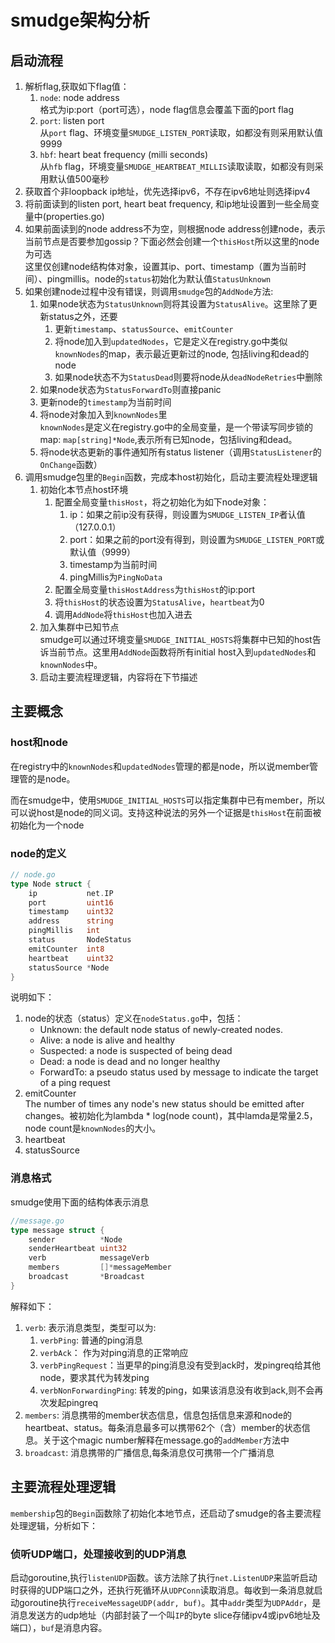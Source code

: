 # smudge架构分析
## 启动流程
1. 解析flag,获取如下flag值：  
	1. `node`: node address  
	格式为ip:port（port可选），node flag信息会覆盖下面的port flag
	1. `port`: listen port  
	从`port` flag、环境变量`SMUDGE_LISTEN_PORT`读取，如都没有则采用默认值9999
	1. `hbf`: heart beat frequency (milli seconds)  
	从`hfb` flag，环境变量`SMUDGE_HEARTBEAT_MILLIS`读取读取，如都没有则采用默认值500毫秒
1. 获取首个非loopback ip地址，优先选择ipv6，不存在ipv6地址则选择ipv4
1. 将前面读到的listen port, heart beat frequency, 和ip地址设置到一些全局变量中(properties.go)
1. 如果前面读到的node address不为空，则根据node address创建node，表示当前节点是否要参加gossip？下面必然会创建一个`thisHost`所以这里的node为可选  
这里仅创建node结构体对象，设置其ip、port、timestamp（置为当前时间）、pingmillis。node的`status`初始化为默认值`StatusUnknown`
1. 如果创建node过程中没有错误，则调用`smudge`包的`AddNode`方法:  
	1. 如果node状态为`StatusUnknown`则将其设置为`StatusAlive`。这里除了更新status之外，还要   
		1. 更新`timestamp`、`statusSource`、`emitCounter`
		1. 将node加入到`updatedNodes`，它是定义在registry.go中类似`knownNodes`的map，表示最近更新过的node, 包括living和dead的node
		1. 如果node状态不为`StatusDead`则要将node从`deadNodeRetries`中删除
	1. 如果node状态为`StatusForwardTo`则直接panic
	1. 更新node的`timestamp`为当前时间
	1. 将node对象加入到`knownNodes`里  
	`knownNodes`是定义在registry.go中的全局变量，是一个带读写同步锁的map: `map[string]*Node`,表示所有已知node，包括living和dead。
	1. 将node状态更新的事件通知所有status listener（调用`StatusListener`的`OnChange`函数）
1. 调用smudge包里的`Begin`函数，完成本host初始化，启动主要流程处理逻辑  
	1. 初始化本节点host环境  
		1. 配置全局变量`thisHost`，将之初始化为如下node对象：  
			1. ip：如果之前ip没有获得，则设置为`SMUDGE_LISTEN_IP`者认值（127.0.0.1）
			1. port：如果之前的port没有得到，则设置为`SMUDGE_LISTEN_PORT`或默认值（9999）
			1. timestamp为当前时间
			1. pingMillis为`PingNoData`
		1. 配置全局变量`thisHostAddress`为`thisHost`的ip:port
		1. 将`thisHost`的状态设置为`StatusAlive`，`heartbeat`为0
		1. 调用`AddNode`将`thisHost`也加入进去
	1. 加入集群中已知节点  
	smudge可以通过环境变量`SMUDGE_INITIAL_HOSTS`将集群中已知的host告诉当前节点。这里用`AddNode`函数将所有initial host入到`updatedNodes`和`knownNodes`中。
	1. 启动主要流程理逻辑，内容将在下节描述

## 主要概念

### host和node
在registry中的`knownNodes`和`updatedNodes`管理的都是node，所以说member管理管的是node。

而在smudge中，使用`SMUDGE_INITIAL_HOSTS`可以指定集群中已有member，所以可以说host是node的同义词。支持这种说法的另外一个证据是`thisHost`在前面被初始化为一个node

### node的定义
```go
// node.go
type Node struct {
	ip           net.IP
	port         uint16
	timestamp    uint32
	address      string
	pingMillis   int
	status       NodeStatus
	emitCounter  int8
	heartbeat    uint32
	statusSource *Node
}
```
说明如下：
1. node的状态（status）定义在`nodeStatus.go`中，包括：
	* Unknown: the default node status of newly-created nodes.
	* Alive: a node is alive and healthy
	* Suspected: a node is suspected of being dead
	* Dead: a node is dead and no longer healthy
	* ForwardTo: a pseudo status used by message to indicate the target of a ping request
1. emitCounter  
The number of times any node's new status should be emitted after changes。被初始化为lambda * log(node count)，其中lamda是常量2.5，node count是`knownNodes`的大小。
1. heartbeat  
1. statusSource  

### 消息格式
smudge使用下面的结构体表示消息
```go
//message.go
type message struct {
	sender          *Node
	senderHeartbeat uint32
	verb            messageVerb
	members         []*messageMember
	broadcast       *Broadcast
}
```
解释如下：
1. `verb`: 表示消息类型，类型可以为:  
	1. `verbPing`: 普通的ping消息
	1. `verbAck`： 作为对ping消息的正常响应
	1. `verbPingRequest`：当更早的ping消息没有受到ack时，发pingreq给其他node，要求其代为转发ping
	1. `verbNonForwardingPing`: 转发的ping，如果该消息没有收到ack,则不会再次发起pingreq
1. `members`: 消息携带的member状态信息，信息包括信息来源和node的heartbeat、status。每条消息最多可以携带62个（含）member的状态信息。关于这个magic number解释在message.go的`addMember`方法中
1. `broadcast`: 消息携带的广播信息,每条消息仅可携带一个广播消息

## 主要流程处理逻辑
`membership`包的`Begin`函数除了初始化本地节点，还启动了smudge的各主要流程处理逻辑，分析如下：

### 侦听UDP端口，处理接收到的UDP消息
启动goroutine,执行`listenUDP`函数。该方法除了执行`net.ListenUDP`来监听启动时获得的UDP端口之外，还执行死循环从`UDPConn`读取消息。每收到一条消息就启动goroutine执行`receiveMessageUDP(addr, buf)`。其中`addr`类型为`UDPAddr`，是消息发送方的udp地址（内部封装了一个叫`IP`的byte slice存储ipv4或ipv6地址及端口），`buf`是消息内容。
